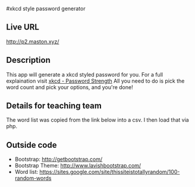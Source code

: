 #xkcd style password generator

## Live URL
<http://p2.maston.xyz/>

## Description
This app will generate a xkcd styled password for you.
For a full explaination visit [xkcd - Password Strength](http://xkcd.com/936/)
All you need to do is pick the word count and pick your options, and you're done!

## Details for teaching team
The word list was copied from the link below into a csv.  I then load that via php.

## Outside code
* Bootstrap: http://getbootstrap.com/
* Bootstrap Theme: http://www.lavishbootstrap.com/
* Word list: https://sites.google.com/site/thissiteistotallyrandom/100-random-words
